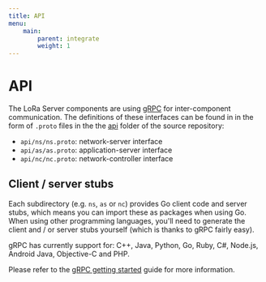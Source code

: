 ```yaml
---
title: API
menu:
    main:
        parent: integrate
        weight: 1
---
```


# API

The LoRa Server components are using [gRPC](http://www.grpc.io) for 
inter-component communication. The definitions of these interfaces can be
found in in the form of `.proto` files in the the [api](https://github.com/brocaar/loraserver/tree/master/api)
folder of the source repository:

* `api/ns/ns.proto`: network-server interface
* `api/as/as.proto`: application-server interface
* `api/nc/nc.proto`: network-controller interface

## Client / server stubs

Each subdirectory (e.g. `ns`, `as` or `nc`) provides Go client code and
server stubs, which means you can import these as packages when using Go.
When using other programming languages, you'll need to generate the client
and / or server stubs yourself (which is thanks to gRPC fairly easy). 

gRPC has currently support for: C++, Java, Python, Go, Ruby, C#, Node.js,
Android Java, Objective-C and PHP.

Please refer to the [gRPC getting started](http://www.grpc.io/docs/quickstart/)
guide for more information.
